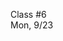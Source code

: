 <div class="lecture1">

<div class="column_date">
<p markdown="block">

Class #6 <br>
Mon, 9/23

</p>
</div>
<div class="column_materials">
<p markdown="block">



</p>
</div>

<div class="column_assign">
<p markdown="block">



</p>
</div>

</div>

